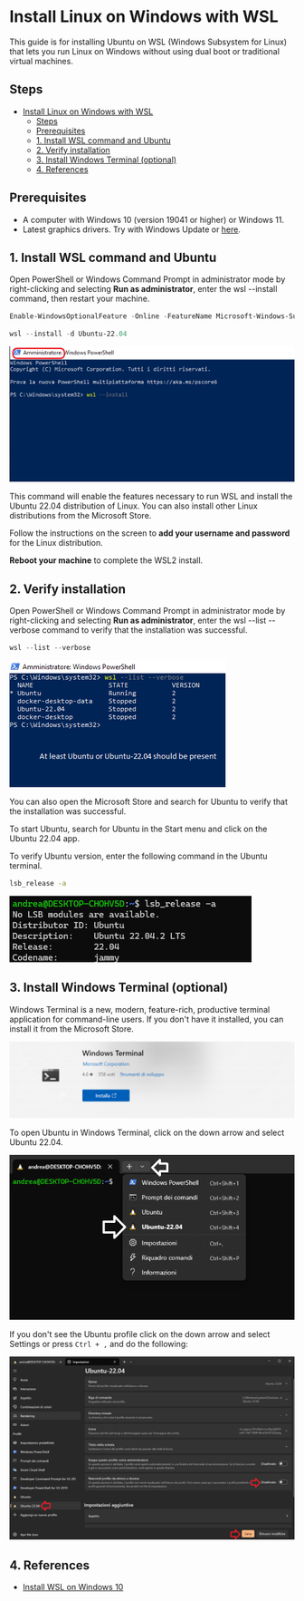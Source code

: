 # Install Linux on Windows with WSL

This guide is for installing Ubuntu on WSL (Windows Subsystem for Linux) that lets you run Linux on Windows without using dual boot or traditional virtual machines.

## Steps

- [Install Linux on Windows with WSL](#install-linux-on-windows-with-wsl)
  - [Steps](#steps)
  - [Prerequisites](#prerequisites)
  - [1. Install WSL command and Ubuntu](#1-install-wsl-command-and-ubuntu)
  - [2. Verify installation](#2-verify-installation)
  - [3. Install Windows Terminal (optional)](#3-install-windows-terminal-optional)
  - [4. References](#4-references)
  
## Prerequisites

- A computer with Windows 10 (version 19041 or higher) or Windows 11.
- Latest graphics drivers. Try with Windows Update or [here](https://learn.microsoft.com/en-us/windows/wsl/tutorials/gui-apps#prerequisites).

## 1. Install WSL command and Ubuntu

Open PowerShell or Windows Command Prompt in administrator mode by right-clicking and selecting **Run as administrator**, enter the wsl --install command, then restart your machine.

```PowerShell
Enable-WindowsOptionalFeature -Online -FeatureName Microsoft-Windows-Subsystem-Linux
```

``` PowerShell
wsl --install -d Ubuntu-22.04
```

![install_wsl](/wsl2/images/install_wsl.png)

This command will enable the features necessary to run WSL and install the Ubuntu 22.04 distribution of Linux. You can also install other Linux distributions from the Microsoft Store.

Follow the instructions on the screen to **add your username and password** for the Linux distribution.

**Reboot your machine** to complete the WSL2 install.

## 2. Verify installation

Open PowerShell or Windows Command Prompt in administrator mode by right-clicking and selecting **Run as administrator**, enter the wsl --list --verbose command to verify that the installation was successful.

``` PowerShell
wsl --list --verbose
```

![verify_installation](/wsl2/images/verify_install.png)

You can also open the Microsoft Store and search for Ubuntu to verify that the installation was successful.

To start Ubuntu, search for Ubuntu in the Start menu and click on the Ubuntu 22.04 app.

To verify Ubuntu version, enter the following command in the Ubuntu terminal.

``` bash
lsb_release -a
```

![ubuntu_version](/wsl2/images/verify_install_ubuntu.png)

## 3. Install Windows Terminal (optional)

Windows Terminal is a new, modern, feature-rich, productive terminal application for command-line users. If you don't have it installed, you can install it from the Microsoft Store.

![windows_terminal](/wsl2/images/windows_terminal.png)

To open Ubuntu in Windows Terminal, click on the down arrow and select Ubuntu 22.04.

![windows_terminal_ubuntu](/wsl2/images/windows_terminal_ubuntu.png)

If you don't see the Ubuntu profile click on the down arrow and select Settings or press ```Ctrl + ,``` and do the following:

![windows_terminal_settings](/wsl2/images/windows_terminal_settings.png)

## 4. References

- [Install WSL on Windows 10](https://docs.microsoft.com/en-us/windows/wsl/install-win10)
